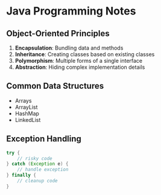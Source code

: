 # Java Programming Notes

## Object-Oriented Principles
1. **Encapsulation**: Bundling data and methods
2. **Inheritance**: Creating classes based on existing classes
3. **Polymorphism**: Multiple forms of a single interface
4. **Abstraction**: Hiding complex implementation details

## Common Data Structures
- Arrays
- ArrayList
- HashMap
- LinkedList

## Exception Handling
```java
try {
    // risky code
} catch (Exception e) {
    // handle exception
} finally {
    // cleanup code
}

